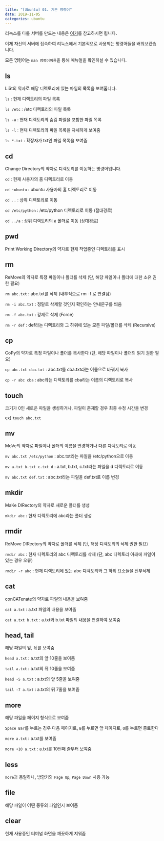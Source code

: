 ```yaml
---
title: "[Ubuntu] 01. 기본 명령어"
date: 2019-11-05
categories: ubuntu
---
```


리눅스를 다룰 서버를 만드는 내용은 [여기](https://detegice.github.io/aws-01-create-aws-account/)를 참고하시면 됩니다.

이제 자신의 서버에 접속하여 리눅스에서 기본적으로 사용되는 명령어들을 배워보겠습니다.

모든 명령어는 ``man 명령어이름``을 통해 매뉴얼을 확인하실 수 있습니다.

## ls

LiSt의 약자로 해당 디렉토리에 있는 파일의 목록을 보여줍니다.

``ls`` : 현재 디렉토리의 파일 목록

``ls /etc`` : /etc 디렉토리의 파일 목록

``ls -a`` : 현재 디렉토리의 숨김 파일을 포함한 파일 목록

``ls -l`` : 현재 디렉토리의 파일 목록을 자세하게 보여줌

``ls *.txt`` : 확장자가 txt인 파일 목록을 보여줌

## cd

Change Directory의 약자로 디렉토리를 이동하는 명령어입니다.

``cd`` : 현재 사용자의 홈 디렉토리로 이동

``cd ~ubuntu`` : ubuntu 사용자의 홈 디렉토리로 이동

``cd ..`` : 상위 디렉토리로 이동

``cd /etc/python`` : /etc/python 디렉토리로 이동 (절대경로)

``cd ../a`` : 상위 디렉토리의 a 폴더로 이동 (상대경로)

## pwd

Print Working Directory의 약자로 현재 작업중인 디렉토리를 표시

## rm

ReMove의 약자로 특정 파일이나 폴더를 삭제 (단, 해당 파일이나 폴더에 대한 소유 권한 필요)

``rm abc.txt`` : abc.txt를 삭제 (내부적으로 rm -f 로 연결됨)

``rm -i abc.txt`` : 정말로 삭제할 것인지 확인하는 안내문구를 띄움

``rm -f abc.txt`` : 강제로 삭제 (Force)

``rm -r def`` : def라는 디렉토리와 그 하위에 있는 모든 파일/폴더를 삭제 (Recursive)

## cp

CoPy의 약자로 특정 파일이나 폴더를 복사한다 (단, 해당 파일이나 폴더의 읽기 권한 필요)

``cp abc.txt cba.txt`` : abc.txt를 cba.txt라는 이름으로 바꿔서 복사

``cp -r abc cba`` : abc라는 디렉토리를 cba라는 이름의 디렉토리로 복사

## touch

크기가 0인 새로운 파일을 생성하거나, 파일이 존재할 경우 최종 수정 시간을 변경

ex) ``touch abc.txt``

## mv

MoVe의 약자로 파일이나 폴더의 이름을 변경하거나 다른 디렉토리로 이동

``mv abc.txt /etc/python`` : abc.txt라는 파일을 /etc/python으로 이동

``mv a.txt b.txt c.txt d`` : a.txt, b.txt, c.txt라는 파일을 d 디렉토리로 이동

``mv abc.txt def.txt`` : abc.txt라는 파일을 def.txt로 이름 변경

## mkdir

MaKe DIRectory의 약자로 새로운 폴더를 생성

``mkdir abc`` : 현재 디렉토리에 abc라는 폴더 생성

## rmdir

ReMove DIRectory의 약자로 폴더를 삭제 (단, 해당 디렉토리의 삭제 권한 필요)

``rmdir abc`` : 현재 디렉토리의 abc 디렉토리를 삭제 (단, abc 디렉토리 아래에 파일이 있는 경우 오류)

``rmdir -r abc`` : 현재 디렉토리에 있는 abc 디렉토리와 그 하위 요소들을 전부삭제

## cat

conCATenate의 약자로 파일의 내용을 보여줌

``cat a.txt`` : a.txt 파일의 내용을 보여줌

``cat a.txt b.txt`` : a.txt와 b.txt 파일의 내용을 연결하여 보여줌

## head, tail

해당 파일의 앞, 뒤를 보여줌

``head a.txt`` : a.txt의 앞 10줄을 보여줌

``tail a.txt`` : a.txt의 뒤 10줄을 보여줌

``head -5 a.txt`` : a.txt의 앞 5줄을 보여줌

``tail -7 a.txt`` : a.txt의 뒤 7줄을 보여줌

## more

해당 파일을 페이지 형식으로 보여줌

``Space Bar``를 누르는 경우 다음 페이지로, ``B``를 누르면 앞 페이지로, ``Q``를 누르면 종료한다

``more a.txt`` : a.txt를 보여줌

``more +10 a.txt`` : a.txt를 10번째 줄부터 보여줌

## less

``more``과 동일하나, 방향키와 ``Page Up``, ``Page Down`` 사용 가능

## file

해당 파일이 어떤 종류의 파일인지 보여줌

## clear

현재 사용중인 터미널 화면을 깨끗하게 지워줌
